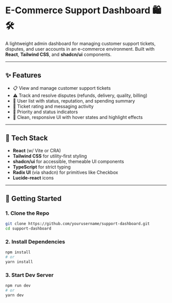 # E-Commerce Support Dashboard 🛍️🛠️

A lightweight admin dashboard for managing customer support tickets, disputes, and user accounts in an e-commerce environment. Built with **React**, **Tailwind CSS**, and **shadcn/ui** components.

---

## ✨ Features

- 📋 View and manage customer support tickets
- ⚠️ Track and resolve disputes (refunds, delivery, quality, billing)
- 👤 User list with status, reputation, and spending summary
- 📨 Ticket rating and messaging activity
- 🎯 Priority and status indicators
- 🧭 Clean, responsive UI with hover states and highlight effects

---

## 🧰 Tech Stack

- **React** (w/ Vite or CRA)
- **Tailwind CSS** for utility-first styling
- **shadcn/ui** for accessible, themeable UI components
- **TypeScript** for strict typing
- **Radix UI** (via shadcn) for primitives like Checkbox
- **Lucide-react** icons

---

## 🚀 Getting Started

### 1. Clone the Repo

```bash
git clone https://github.com/yourusername/support-dashboard.git
cd support-dashboard
```

### 2. Install Dependencies
```bash
npm install
# or
yarn install
```

### 3. Start Dev Server
```bash
npm run dev
# or
yarn dev
```
